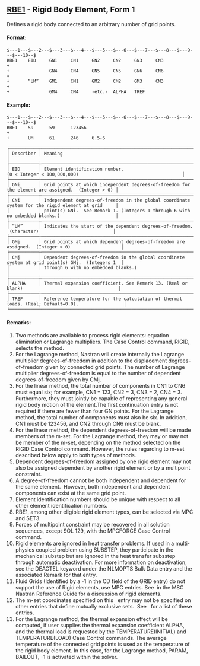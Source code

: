 ## [RBE1](https://nexus.hexagon.com/documentationcenter/bundle/MSC_Nastran_2022.4/page/Nastran_Combined_Book/qrg/bulkqrs/TOC.RBE1.xhtml) - Rigid Body Element, Form 1

Defines a rigid body connected to an arbitrary number of grid points.

#### Format:

```nastran
$---1---$---2---$---3---$---4---$---5---$---6---$---7---$---8---$---9---$---10--$
RBE1    EID     GN1     CN1     GN2     CN2     GN3     CN3             +       
+               GN4     CN4     GN5     CN5     GN6     CN6             +       
+       “UM”    GM1     CM1     GM2     CM2     GM3     CM3             +       
+               GM4     CM4     -etc.-  ALPHA   TREF                            
```

#### Example:

```nastran
$---1---$---2---$---3---$---4---$---5---$---6---$---7---$---8---$---9---$---10--$
RBE1    59      59      123456                                          +       
+       UM      61      246     6.5-6                                           
```

```text
┌───────────┬──────────────────────────────────────────────────────────────────────────────────────────────────┐
│ Describer │ Meaning                                                                                          │
├───────────┼──────────────────────────────────────────────────────────────────────────────────────────────────┤
│ EID       │ Element identification number. (0 < Integer < 100,000,000)                                       │
├───────────┼──────────────────────────────────────────────────────────────────────────────────────────────────┤
│ GNi       │ Grid points at which independent degrees-of-freedom for the element are assigned.  (Integer > 0) │
├───────────┼──────────────────────────────────────────────────────────────────────────────────────────────────┤
│ CNi       │ Independent degrees-of-freedom in the global coordinate system for the rigid element at grid     │
│           │ point(s) GNi.  See Remark 1. (Integers 1 through 6 with no embedded blanks.)                     │
├───────────┼──────────────────────────────────────────────────────────────────────────────────────────────────┤
│ “UM”      │ Indicates the start of the dependent degrees-of-freedom.  (Character)                            │
├───────────┼──────────────────────────────────────────────────────────────────────────────────────────────────┤
│ GMj       │ Grid points at which dependent degrees-of-freedom are assigned.  (Integer > 0)                   │
├───────────┼──────────────────────────────────────────────────────────────────────────────────────────────────┤
│ CMj       │ Dependent degrees-of-freedom in the global coordinate system at grid point(s) GMj.  (Integers 1  │
│           │ through 6 with no embedded blanks.)                                                              │
├───────────┼──────────────────────────────────────────────────────────────────────────────────────────────────┤
│ ALPHA     │ Thermal expansion coefficient. See Remark 13. (Real or blank)                                    │
├───────────┼──────────────────────────────────────────────────────────────────────────────────────────────────┤
│ TREF      │ Reference temperature for the calculation of thermal loads. (Real; Default=0.0).                 │
└───────────┴──────────────────────────────────────────────────────────────────────────────────────────────────┘
```

#### Remarks:

1. Two methods are available to process rigid elements: equation elimination or Lagrange multipliers. The Case Control command, RIGID, selects the method.
2. For the Lagrange method, Nastran will create internally the Lagrange multiplier degrees-of-freedom in addition to the displacement degrees-of-freedom given by connected grid points. The number of Lagrange multiplier degrees-of-freedom is equal to the number of dependent degrees-of-freedom given by CMj.
3. For the linear method, the total number of components in CN1 to CN6 must equal six; for example, CN1 = 123, CN2 = 3, CN3 = 2, CN4 = 3. Furthermore, they must jointly be capable of representing any general rigid body motion of the element.The first continuation entry is not required if there are fewer than four GN points. For the Lagrange method, the total number of components must also be six. In addition, CN1 must be 123456, and CN2 through CN6 must be blank.
4. For the linear method, the dependent degrees-of-freedom will be made members of the m-set. For the Lagrange method, they may or may not be member of the m-set, depending on the method selected on the RIGID Case Control command. However, the rules regarding to m-set described below apply to both types of methods.
5. Dependent degrees-of-freedom assigned by one rigid element may not also be assigned dependent by another rigid element or by a multipoint constraint.
6. A degree-of-freedom cannot be both independent and dependent for the same element.  However, both independent and dependent components can exist at the same grid point.
7. Element identification numbers should be unique with respect to all other element identification numbers.
8. RBE1, among other eligible rigid element types, can be selected via MPC and SET3.
9. Forces of multipoint constraint may be recovered in all solution sequences, except SOL 129, with the MPCFORCE Case Control command.
10. Rigid elements are ignored in heat transfer problems. If used in a multi-physics coupled problem using SUBSTEP, they participate in the mechanical substep but are ignored in the heat transfer subsstep through automatic deactivation. For more information on deactivation, see the DEACTEL keyword under the NLMOPTS Bulk Data entry and the associated Remark   for that entry.
11. Fluid Grids (Identified by a -1 in the CD field of the GRID entry) do not support the use of Rigid elements, use MPC entries. See   in the  MSC Nastran Reference Guide  for a discussion of rigid elements.
12. The m-set coordinates specified on this   entry may not be specified on other entries that define mutually exclusive sets.  See    for a list of these entries.
13. For the Lagrange method, the thermal expansion effect will be computed, if user supplies the thermal expansion coefficient ALPHA, and the thermal load is requested by the TEMPERATURE(INITIAL) and TEMPERATURE(LOAD) Case Control commands. The average temperature of the connected grid points is used as the temperature of the rigid body element. In this case, for the Lagrange method, PARAM, BAILOUT, -1 is activated within the solver.
